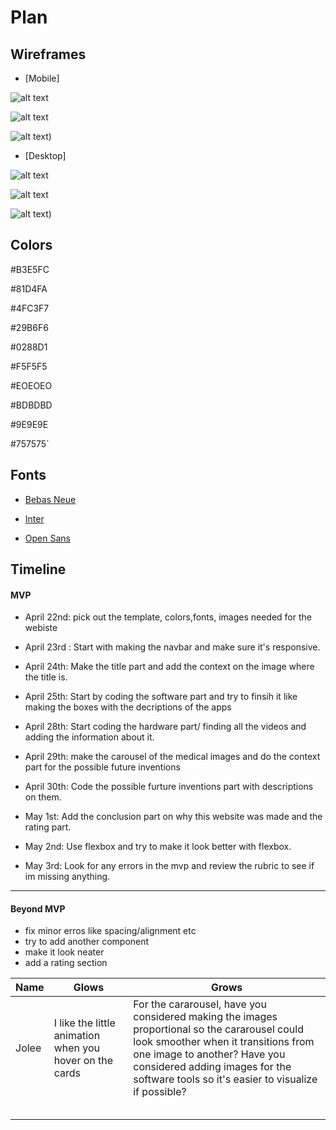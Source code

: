 # Plan


## Wireframes
* [Mobile]
  
 ![alt text](image-1.png)
  
 ![alt text](image-3.png)
  
 ![alt text](image-5.png))

  
* [Desktop]
  
 ![alt text](image.png)
 
 ![alt text](image-2.png)
  
 ![alt text](image-4.png))

## Colors

 #B3E5FC

#81D4FA

#4FC3F7

#29B6F6

#0288D1

#F5F5F5

#EOEOEO

#BDBDBD

#9E9E9E

#757575`

## Fonts
* [Bebas Neue](https://fonts.google.com/specimen/Bebas+Neue)

* [Inter](https://fonts.google.com/specimen/Inter)

* [Open Sans](https://fonts.google.com/specimen/Open+Sans)

## Timeline

#### MVP

*  April 22nd: pick out the template, colors,fonts, images needed for the webiste

*  April 23rd : Start with making the navbar and make sure it's responsive.

*  April 24th: Make the title part and add the context on the image where the title is.

*  April 25th: Start by coding the software part and try to finsih it like making the boxes with the
decriptions of the apps

* April 28th: Start coding the hardware part/ finding all the videos and adding the information about it.

* April 29th: make the carousel of the medical images and do the context part for the possible future inventions

* April 30th: Code the possible furture inventions part with descriptions on them.

* May 1st: Add the conclusion part on why this website was made and the rating part.

* May 2nd: Use flexbox and try to make it look better with flexbox.

* May 3rd: Look for any errors in the mvp and review the rubric to see if im missing anything.
---

#### Beyond MVP

* fix minor erros like spacing/alignment etc
* try to add another component
* make it look neater
* add a rating section





| Name | Glows | Grows |
| -------- | ------- | ------- |
| Jolee  | I like the little animation when you hover on the cards  | For the cararousel, have you considered making the images proportional so the cararousel could look smoother when it transitions from one image to another? Have you considered adding images for the software tools so it's easier to visualize if possible?
|   |   |
|   |   |
|   |   |
|   |   |
|   |   |


